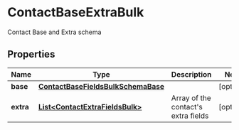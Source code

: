 

# ContactBaseExtraBulk

Contact Base and Extra schema

## Properties

| Name | Type | Description | Notes |
|------------ | ------------- | ------------- | -------------|
|**base** | [**ContactBaseFieldsBulkSchemaBase**](ContactBaseFieldsBulkSchemaBase.md) |  |  [optional] |
|**extra** | [**List&lt;ContactExtraFieldsBulk&gt;**](ContactExtraFieldsBulk.md) | Array of the contact&#39;s extra fields |  [optional] |



